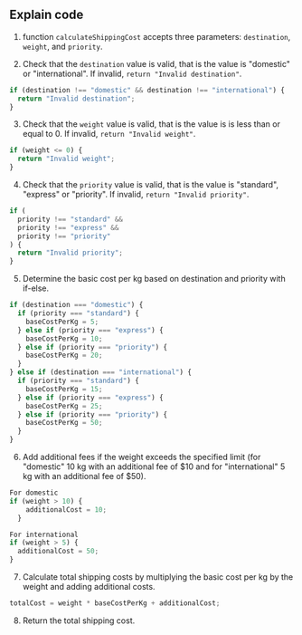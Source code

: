 ## Explain code

1. function `calculateShippingCost` accepts three parameters: `destination`, `weight`, and `priority`.

2. Check that the `destination` value is valid, that is the value is "domestic" or "international". If invalid, `return "Invalid destination"`.

```js
if (destination !== "domestic" && destination !== "international") {
  return "Invalid destination";
}
```

3. Check that the `weight` value is valid, that is the value is is less than or equal to 0. If invalid, `return "Invalid weight"`.

```js
if (weight <= 0) {
  return "Invalid weight";
}
```

4. Check that the `priority` value is valid, that is the value is "standard", "express" or "priority". If invalid, `return "Invalid priority"`.

```js
if (
  priority !== "standard" &&
  priority !== "express" &&
  priority !== "priority"
) {
  return "Invalid priority";
}
```

5. Determine the basic cost per kg based on destination and priority with if-else.

```js
if (destination === "domestic") {
  if (priority === "standard") {
    baseCostPerKg = 5;
  } else if (priority === "express") {
    baseCostPerKg = 10;
  } else if (priority === "priority") {
    baseCostPerKg = 20;
  }
} else if (destination === "international") {
  if (priority === "standard") {
    baseCostPerKg = 15;
  } else if (priority === "express") {
    baseCostPerKg = 25;
  } else if (priority === "priority") {
    baseCostPerKg = 50;
  }
}
```

6. Add additional fees if the weight exceeds the specified limit (for "domestic" 10 kg with an additional fee of $10 and for "international" 5 kg with an additional fee of $50).

```js
For domestic
if (weight > 10) {
    additionalCost = 10;
  }

For international
if (weight > 5) {
  additionalCost = 50;
}
```

7. Calculate total shipping costs by multiplying the basic cost per kg by the weight and adding additional costs.

```js
totalCost = weight * baseCostPerKg + additionalCost;
```

8. Return the total shipping cost.
